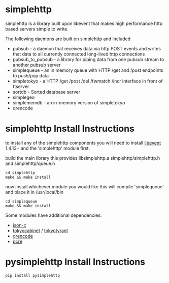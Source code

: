 simplehttp
==========

simplehttp is a library built upon libevent that makes high performance http based servers simple to write.

The following daemons are built on simplehttp and included

 * pubsub - a daemon that receives data via http POST events and writes that data to all currently connected long-lived http connections
 * pubsub_to_pubsub - a library for piping data from one pubsub stream to another pubsub server
 * simplequeue - an in memory queue with HTTP /get and /post endpoints to push/pop data
 * simpletokyo - a HTTP /get /post /del /fwmatch /incr interface in front of ttserver
 * sortdb - Sorted database server
 * simplegeo
 * simplememdb - an in-memory version of simpletokyo
 * qrencode

simplehttp Install Instructions
===============================

to install any of the simplehttp components you will need to install 
[libevent](http://www.monkey.org/~provos/libevent/) 1.4.13+ and the 'simplehttp' module first.

build the main library
this provides libsimplehttp.a simplehttp/simplehttp.h and simplehttp/queue.h

    cd simplehttp
    make && make install

now install whichever module you would like
this will compile 'simplequeue' and place it in /usr/local/bin

    cd simplequeue
    make && make install

Some modules have additional dependencies:

* [json-c](http://oss.metaparadigm.com/json-c/)
* [tokyocabinet](http://fallabs.com/tokyocabinet/) / [tokyotyrant](http://fallabs.com/tokyotyrant/)
* [qrencode](http://fukuchi.org/works/qrencode/index.en.html)
* [pcre](http://www.pcre.org/)

pysimplehttp Install Instructions
=================================

    pip install pysimplehttp

